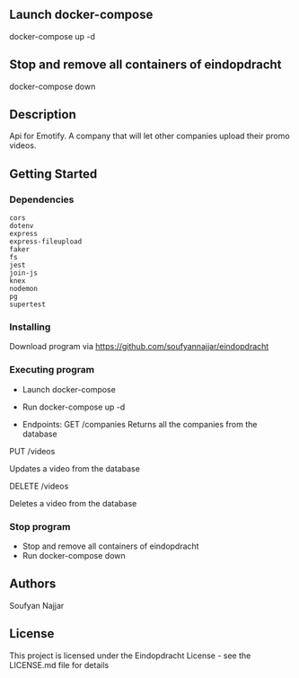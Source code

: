## Launch docker-compose
docker-compose up -d

## Stop and remove all containers of eindopdracht
docker-compose down



## Description

Api for Emotify. A company that will let other companies upload their promo videos.

## Getting Started

### Dependencies

    cors
    dotenv
    express
    express-fileupload
    faker
    fs
    jest
    join-js
    knex
    nodemon
    pg
    supertest

### Installing

Download program via https://github.com/soufyannajjar/eindopdracht

### Executing program

* Launch docker-compose
* Run docker-compose up -d

* Endpoints:
GET /companies
Returns all the companies from the database

PUT /videos

Updates a video from the database

DELETE /videos

Deletes a video from the database

### Stop program 
* Stop and remove all containers of eindopdracht
* Run docker-compose down

## Authors

Soufyan Najjar

## License

This project is licensed under the Eindopdracht License - see the LICENSE.md file for details

